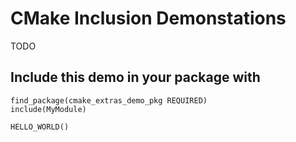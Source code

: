 # CMake Inclusion Demonstations
TODO

## Include this demo in your package with
```
find_package(cmake_extras_demo_pkg REQUIRED)
include(MyModule)

HELLO_WORLD()
```